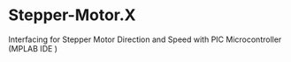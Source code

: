 # Stepper-Motor.X
Interfacing for Stepper Motor  Direction and Speed with PIC Microcontroller (MPLAB IDE )

